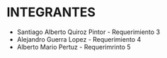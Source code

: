 # INTEGRANTES
* Santiago Alberto Quiroz Pintor - Requerimiento 3
* Alejandro Guerra Lopez - Requerimiento 4
* Alberto Mario Pertuz - Requerimrinto 5